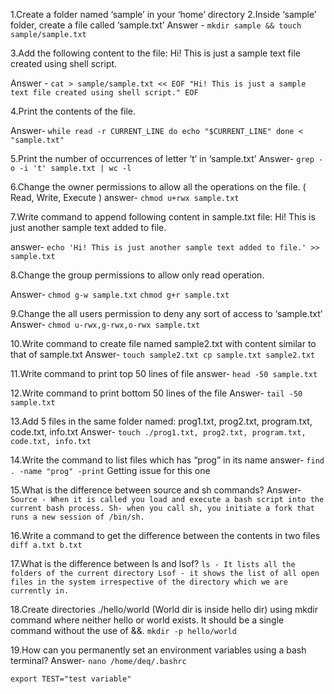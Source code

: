 1.Create a folder named ‘sample’  in your ‘home’ directory
2.Inside ‘sample’ folder, create a file called ‘sample.txt’
Answer -  `mkdir sample && touch sample/sample.txt`

3.Add the following content to the file:
Hi! This is just a sample text file created using shell script.

Answer -
 `cat > sample/sample.txt << EOF
"Hi! This is just a sample text file created using shell script."
EOF`

4.Print the contents of the file.

Answer-
`while read -r CURRENT_LINE
    do
        echo "$CURRENT_LINE"
done < "sample.txt"`

5.Print the number of occurrences of letter ‘t’ in ‘sample.txt’
Answer-
`grep -o -i 't' sample.txt | wc -l`

6.Change the owner permissions to allow all the operations on the file. ( Read, Write, Execute )
answer-
`chmod u+rwx sample.txt`

7.Write command to append following content in sample.txt file:
Hi! This is just another sample text added to file.

answer-
`echo 'Hi! This is just another sample text added to file.' >> sample.txt`

8.Change the group permissions to allow only read operation.

Answer-
`chmod g-w sample.txt`
`chmod g+r sample.txt`

9.Change the all users permission to deny any sort of access to ‘sample.txt’
Answer-
`chmod u-rwx,g-rwx,o-rwx sample.txt`

10.Write command to create file named sample2.txt with content similar to that of sample.txt
Answer-
 `touch sample2.txt
 cp sample.txt sample2.txt`

11.Write command to print top 50 lines of file
answer-
`head -50 sample.txt`

12.Write command to print bottom 50 lines of the file
Answer-
`tail -50 sample.txt`

13.Add 5 files in the same folder named: prog1.txt, prog2.txt, program.txt, code.txt, info.txt
Answer-
`touch ./prog1.txt, prog2.txt, program.txt, code.txt, info.txt`

14.Write the command to list files which has “prog” in its name
answer-
`find . -name "prog" -print`
Getting issue for this one

15.What is the difference between source and sh commands?
Answer-
`Source - When it is called you load and execute a bash script into the current bash process.
Sh- when you call sh, you initiate a fork that runs a new session of /bin/sh.`

16.Write a command to get the difference between the contents in two files
`diff a.txt b.txt`

17.What is the difference between ls and lsof?
`ls - It lists all the folders of the current directory
Lsof - it shows the list of all open files in the system irrespective of the directory which we are currently in.`


18.Create directories ./hello/world (World dir is inside hello dir) using mkdir command where neither hello or world exists. It should be a single command without the use of &&.
`mkdir -p hello/world`

19.How can you permanently set an environment variables using a bash terminal?
Answer-
`nano /home/deq/.bashrc`

`export TEST="test variable"`


